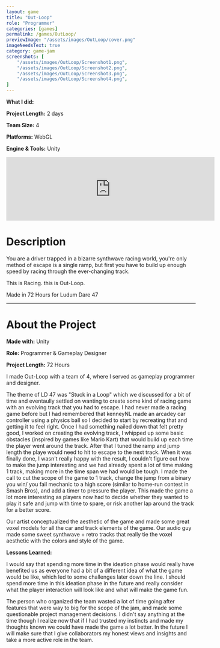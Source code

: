 ```yaml
---
layout: game
title: "Out-Loop"
role: "Programmer"
categories: [games]
permalink: /games/OutLoop/
previewImage: "/assets/images/OutLoop/cover.png"
imageNeedsText: true
category: game-jam
screenshots: [
    "/assets/images/OutLoop/Screenshot1.png",
    "/assets/images/OutLoop/Screenshot2.png",
    "/assets/images/OutLoop/Screenshot3.png",
    "/assets/images/OutLoop/Screenshot4.png",
]
---
```

**What I did:** 

**Project Length:** 2 days

**Team Size:** 4

**Platforms:** WebGL

**Engine & Tools:** Unity
<!--more-->
<div class="itch-container">
<iframe src="https://itch.io/embed/785113?border_width=2&amp;bg_color=fec2f7&amp;border_color=9f00c9" width="554" height="169" frameborder="0"><a href="https://jaideng123.itch.io/out-loop">Out-Loop by Jaiden Gerig</a></iframe>
</div>

# Description
You are a driver trapped in a bizarre synthwave racing world, you're only method of escape is a single ramp, but first you have to build up enough speed by racing through the ever-changing track.

This is Racing. this is Out-Loop.

Made in 72 Hours for Ludum Dare 47

---
# About the Project
**Made with:** Unity

**Role:** Programmer & Gameplay Designer

**Project Length:** 72 Hours

I made Out-Loop with a team of 4, where I served as gameplay programmer and designer.

The theme of LD 47 was "Stuck in a Loop" which we discussed for a bit of time and eventaully settled on wanting to create some kind of racing game with an evolving track that you had to escape. I had never made a racing game before but I had remembered that kenneyNL made an arcadey car controller using a physics ball so I decided to start by recreating that and getting it to feel right. Once I had something nailed down that felt pretty good, I worked on creating the evolving track, I whipped up some basic obstacles (inspired by games like Mario Kart) that would build up each time the player went around the track. After that I tuned the ramp and jump length the playe would need to hit to escape to the next track. When it was finally done, I wasn't really happy with the result, I couldn't figure out how to make the jump interesting and we had already spent a lot of time making 1 track, making more in the time span we had would be tough. I made the call to cut the scope of the game to 1 track, change the jump from a binary you win/ you fail mechanic to a high score (similar to home-run contest in Smash Bros), and add a timer to pressure the player. This made the game a lot more interesting as players now had to decide whether they wanted to play it safe and jump with time to spare, or risk another lap around the track for a better score.

Our artist conceptualized the aesthetic of the game and made some great voxel models for all the car and track elements of the game. Our audio guy made some sweet synthwave + retro tracks that really tie the voxel aesthetic with the colors and style of the game.

**Lessons Learned:**

I would say that spending more time in the ideation phase would really have benefited us as everyone had a bit of a different idea of what the game would be like, which led to some challenges later down the line. I should spend more time in this ideation phase in the future and really consider what the player interaction will look like and what will make the game fun.

The person who organized the team wasted a lot of time going after features that were way to big for the scope of the jam, and made some questionable project management decisions. I didn't say anything at the time though I realize now that if I had trusted my instincts and made my thoughts known we could have made the game a lot better. In the future I will make sure that I give collaborators my honest views and insights and take a more active role in the team.

